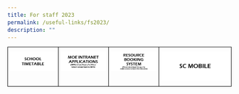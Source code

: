 ```yaml
---
title: For staff 2023
permalink: /useful-links/fs2023/
description: ""
---
```

<style type="text/css">
.tg  {border-collapse:collapse;border-spacing:0;}
.tg td{border-color:black;border-style:solid;border-width:1px;font-family:Arial, sans-serif;font-size:14px;overflow:hidden;padding:10px 5px;word-break:normal;}
.tg th{border-color:black;border-style:solid;border-width:1px;font-family:Arial, sans-serif;font-size:14px;
  font-weight:normal;overflow:hidden;padding:10px 5px;word-break:normal;}
.tg .tg-0lax{text-align:left;vertical-align:top}
</style>
<table class="tg">
<thead>
  <tr>
    <th class="tg-0lax">
<a href="https://ips.edupage.org/login/index.php?out=1">
<img width="127" alt="School Timetable" src="/images/1a-School-Timetable_button.png"></a></th>
    <th class="tg-0lax">
<a href="https://intranet.moe.gov.sg/my-workspace-admin/Pages/applications/index.aspx">
<img width="127" alt="MOE Intranet Applications" src="/images/2a-MOE-Intranet-Applications_button.png"></a></th>
    <th class="tg-0lax">
<a href="https://rbs.avero-tech.com/login.html">
<img width="126" alt="Resource Booking System" src="/images/3a-RESOURCEbookingSYSTEM_button-1.png"></a></th>
    <th class="tg-0lax">
<a href="https://scmobile.moe.edu.sg/login">
<img width="188" alt="SC Mobile" src="/images/12a-SCmobile_button.png"></a></th>
  </tr>
</thead>
<tbody></tbody></table>